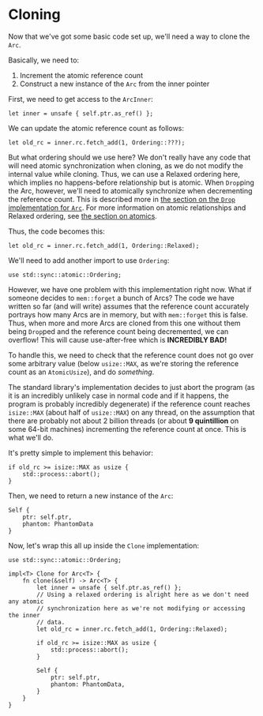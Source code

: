 # Cloning

Now that we've got some basic code set up, we'll need a way to clone the `Arc`.

Basically, we need to:

1. Increment the atomic reference count
2. Construct a new instance of the `Arc` from the inner pointer

First, we need to get access to the `ArcInner`:

```rust,ignore
let inner = unsafe { self.ptr.as_ref() };
```

We can update the atomic reference count as follows:

```rust,ignore
let old_rc = inner.rc.fetch_add(1, Ordering::???);
```

But what ordering should we use here? We don't really have any code that will
need atomic synchronization when cloning, as we do not modify the internal value
while cloning. Thus, we can use a Relaxed ordering here, which implies no
happens-before relationship but is atomic. When `Drop`ping the Arc, however,
we'll need to atomically synchronize when decrementing the reference count. This
is described more in [the section on the `Drop` implementation for
`Arc`](arc-drop.md). For more information on atomic relationships and Relaxed
ordering, see [the section on atomics](../atomics.md).

Thus, the code becomes this:

```rust,ignore
let old_rc = inner.rc.fetch_add(1, Ordering::Relaxed);
```

We'll need to add another import to use `Ordering`:

```rust,ignore
use std::sync::atomic::Ordering;
```

However, we have one problem with this implementation right now. What if someone
decides to `mem::forget` a bunch of Arcs? The code we have written so far (and
will write) assumes that the reference count accurately portrays how many Arcs
are in memory, but with `mem::forget` this is false. Thus, when more and more
Arcs are cloned from this one without them being `Drop`ped and the reference
count being decremented, we can overflow! This will cause use-after-free which
is **INCREDIBLY BAD!**

To handle this, we need to check that the reference count does not go over some
arbitrary value (below `usize::MAX`, as we're storing the reference count as an
`AtomicUsize`), and do *something*.

The standard library's implementation decides to just abort the program (as it
is an incredibly unlikely case in normal code and if it happens, the program is
probably incredibly degenerate) if the reference count reaches `isize::MAX`
(about half of `usize::MAX`) on any thread, on the assumption that there are
probably not about 2 billion threads (or about **9 quintillion** on some 64-bit
machines) incrementing the reference count at once. This is what we'll do.

It's pretty simple to implement this behavior:

```rust,ignore
if old_rc >= isize::MAX as usize {
    std::process::abort();
}
```

Then, we need to return a new instance of the `Arc`:

```rust,ignore
Self {
    ptr: self.ptr,
    phantom: PhantomData
}
```

Now, let's wrap this all up inside the `Clone` implementation:

```rust,ignore
use std::sync::atomic::Ordering;

impl<T> Clone for Arc<T> {
    fn clone(&self) -> Arc<T> {
        let inner = unsafe { self.ptr.as_ref() };
        // Using a relaxed ordering is alright here as we don't need any atomic
        // synchronization here as we're not modifying or accessing the inner
        // data.
        let old_rc = inner.rc.fetch_add(1, Ordering::Relaxed);

        if old_rc >= isize::MAX as usize {
            std::process::abort();
        }

        Self {
            ptr: self.ptr,
            phantom: PhantomData,
        }
    }
}
```

